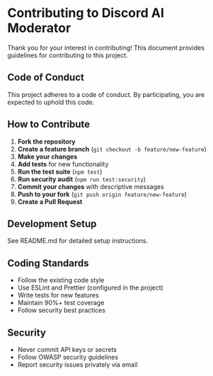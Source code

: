 # Contributing to Discord AI Moderator

Thank you for your interest in contributing! This document provides guidelines for contributing to this project.

## Code of Conduct

This project adheres to a code of conduct. By participating, you are expected to uphold this code.

## How to Contribute

1. **Fork the repository**
2. **Create a feature branch** (`git checkout -b feature/new-feature`)
3. **Make your changes**
4. **Add tests** for new functionality
5. **Run the test suite** (`npm test`)
6. **Run security audit** (`npm run test:security`)
7. **Commit your changes** with descriptive messages
8. **Push to your fork** (`git push origin feature/new-feature`)
9. **Create a Pull Request**

## Development Setup

See README.md for detailed setup instructions.

## Coding Standards

- Follow the existing code style
- Use ESLint and Prettier (configured in the project)
- Write tests for new features
- Maintain 90%+ test coverage
- Follow security best practices

## Security

- Never commit API keys or secrets
- Follow OWASP security guidelines
- Report security issues privately via email
